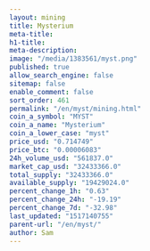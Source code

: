 ```yaml
---
layout: mining
title: Mysterium
meta-title: 
h1-title: 
meta-description: 
image: "/media/1383561/myst.png"
published: true
allow_search_engine: false
sitemap: false
enable_comment: false
sort_order: 461
permalink: "/en/myst/mining.html"
coin_a_symbol: "MYST"
coin_a_name: "Mysterium"
coin_a_lower_case: "myst"
price_usd: "0.714749"
price_btc: "0.00006083"
24h_volume_usd: "561837.0"
market_cap_usd: "32433366.0"
total_supply: "32433366.0"
available_supply: "19429024.0"
percent_change_1h: "0.63"
percent_change_24h: "-19.19"
percent_change_7d: "-32.98"
last_updated: "1517140755"
parent-url: "/en/myst/"
author: Sam
---
```



